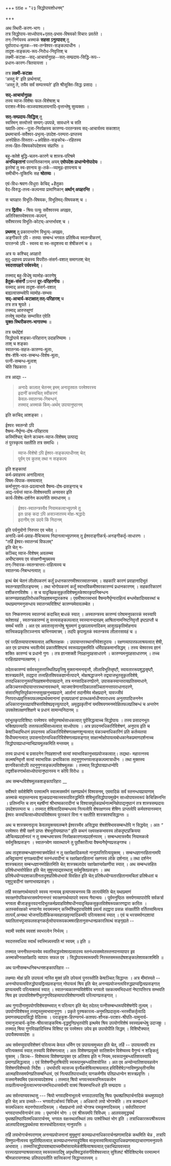 +++
title = "२३ सिद्धोपायशोधनम्"

+++

अथ स्थिरी-करण-भागः ।  
तत्र सिद्धोपाय-साध्योपाय+एतत्-प्रभाव-विषयको विचारः प्रवर्तते ।  
तन्-निर्णयस्य अस्माकं **सहसा ऽनुत्पादस्** तु  
पूर्वापराध-मूलक--स्व-तन्त्रेश्वर-सङ्कल्पाधीनः ।  
तादृश-सङ्कल्प-रूप-निरोध-निवृत्तिश् च  
लक्ष्मी-कटाक्ष--सद्-आचार्यानुग्रह--सत्-सम्प्रदाय-सिद्धि-रूप--  
प्रधान-कारण-त्रितयायत्ता ।  

तत्र **लक्ष्मी-कटाक्षः**  
‘अस्तु मे’ इति प्रार्थनायां,  
‘अस्तु ते, तयैव सर्वं सम्पत्स्यते’ इति श्रीसूक्ति-सिद्धः प्रसादः ।  

**सद्-आचार्यानुग्रहः**  
तस्य व्याज-विशेषाः फल-विशेषाश् च  
पराशर-मैत्रेय-सञ्जयाश्वलायनादि-वृत्तान्तेषु सुव्यक्ताः ।  

**सत्-सम्प्रदाय-सिद्धिस्** तु  
स्वस्मिन् सत्त्वोत्तरे सम्यग्-उपपन्ने, सावधाने च सति  
ख्याति-लाभ--पूजा-निरपेक्षस्य कारुण्य-परतन्त्रस्य सद्-आचार्यस्य सकाशात्  
प्रथमाचार्य-सर्वेश्वर-प्रभृत्य्-उपदेश-परम्परा-प्राप्तस्य  
अनपेक्षित-विस्तार-+अपेक्षित-सङ्कोच--रहितस्य  
तत्त्व-हित-विषयकोपदेशस्य संप्राप्तिः ॥

बहु-क्लेशे बुद्धि-चलन-कारणे च शास्त्र-परिश्रमे  
**अनधिकृतानां** परमास्तिकानाम् अयम् **एवोपदेशः प्राधान्येनोपादेयः** ।  
इतरेषां तु स्व-ज्ञानाय कु-तर्क--व्यामूढ-ज्ञापनाय च  
समीचीन-युक्तिभिः सह **श्रोतव्यः** ।  

एवं-विध-श्रवण-विधुराः केचिद् +हैतुकाः  
वेद-विरुद्ध-तत्त्व-कल्पनया प्रामाणिकान् **अर्थान् अपहरन्ति** ।  

स चापहारः विभूति-विषयकः, विभूतिमद्-विषयकश् च ।  

तत्र **द्वितीयः** - श्रियः पत्युः सर्वेश्वरस्य अपह्नवः,  
अतिरिक्तस्येश्वरत्व-कल्पनं,  
सर्वेश्वरस्य विभूति-कोट्य्-अन्तर्भावश् च ।  

**प्रथमस्** तु प्रकारान्तरेण विभूत्य्-अपह्नवः,  
अङ्गीकारे ऽपि - तस्याः सम्बन्धं भगवतः प्रतिषिध्य स्वतन्त्रीकरणं,  
पारतन्त्र्ये ऽपि - स्वस्य वा स्व-सदृशस्य वा शेषीकरणं च ॥

अत्र यः कश्चिद् अपहारो  
मृदु-प्रज्ञस्य प्रपन्नस्य विपरीत-संसर्ग-वशात् समागतश् चेत्  
**स्वदत्तापहारे पर्यवस्येत्** । 

तस्माद् बहु-विधेषु व्यामोह-कारणेषु  
**हैतुक-संसर्गो** ऽत्यन्तं **दूर-परिहरणीयः** ।  
यस्माद् अस्य तादृश-संसर्ग-वशात्  
बाह्यत्वासम्भवेपि व्यामोह-सम्भवः  
**सद्-आचार्य-कटाक्षात् तत्-परिहारश्** च  
तत्र तत्र श्रूयते ।  
तस्माद् आरुरुक्षूणां  
तत्त्वेषु व्यामोहः सम्भावित एवेति  
**युक्तः स्थिरीकरण-भागारम्भः** ॥

तत्र यथोद्देशं  
सिद्धोपाये शङ्का-परिहारान् उदाहरिष्यामः ।  
ताश् च शङ्काः  
स्वातन्त्र्य-सहज-कारुण्य-मूलाः,  
शेष-शेषि-भाव-सम्बन्ध-विशेष-मूलाः,  
पत्नी-सम्बन्ध-मूलाश्  
चेति त्रिप्रकाराः ।  

तत्र आद्याः --  

> अनादेः कालात् चेतनम् इमम् अनादृतवतः परमेश्वरस्य  
इदानीं कस्यचित् स्वीकरणं  
केवल-स्वातन्त्र्य-निबन्धनं,  
तस्माद् अस्माकं किम्-अर्थम् उपायानुष्ठानम्  

इति काचिद् आशङ्का ।  

ईश्वरः स्वतन्त्रो ऽपि  
वैषम्य-नैर्घृण्य-दोष-परिहाराय  
कस्मिंश्चित् चेतने कञ्चन-व्याज-विशेषम् उत्पाद्य  
तं पुरस्कृत्य रक्षतीति तत्र समाधिः ।  

> व्याज-विशेषो ऽपि ईश्वर-सङ्कल्पाधीनश् चेत्  
पूर्वम् एव कुतस् तथा न सङ्कल्प  

इति शङ्कायां  
कर्म-प्रवाहस्य अनादित्वात्  
विषम-विपाक-समयत्वात्  
कर्मानुगुण-फल-प्रदत्वाभावे वैषम्य-दोष-प्रसङ्गाच् च  
अद्य-पर्यन्तं व्याज-विशेषस्यापि अनवसर इति  
कार्य-विशेष-दर्शनेन कल्पनेति समाधानम् ॥

> ईश्वर-स्वातन्त्रस्यैव नियामकत्वाभ्युपगमे तु  
इतः प्राक् कदा ऽपि असञ्जातस्य मोक्ष-श्रद्धादेः  
इदानीम् एव उदये किं निदानम्  

इति पर्यनुयोगो निरुत्तर एव भवेत् ।  
अनादि-कर्म-प्रवाह-वैचित्र्यस्य निदानत्वाभ्युपगमस् तु   ईश्वराङ्गीकर्त्र्-अनङ्गीकर्तृ-साधारणः ।  
"तर्हि ईश्वर-स्वातन्त्र्यं विफलम्"  
इति चेत् न-  
कञ्चिद् व्याज-विशेषम् अवलम्ब्य  
अभीष्टसमय एव संरक्षणौन्मुख्यस्य  
तन्-निवारक-स्वतन्त्रान्तर-राहित्यस्य च  
स्वातन्त्र्य-निबन्धनत्वात् ॥

इत्थं चेमं चेतनं लीलोपकरणं कर्तुं प्रधानकारणमीश्वरस्वातन्त्र्यम् । सहकारि कारणं प्रवाहानादिभूतं स्वतन्त्राज्ञातिलङ्घनम् । तथा भोगोपकरणं कर्तुं स्वाभाविकमीश्वरकारुण्यं प्रधानकारणम् । सहकारिकारणं वशीकरणविशेषः । स च यादृच्छिकसुकृतविशेषमूलकेश्वरकृपानिबन्धनः कारुण्यप्रवाहप्रतिरोधकनिग्रहशमनद्वारकश्च । एवमीश्वरस्वभावं वैषम्यनैर्घृण्यराहित्यं बन्धमोक्षादिव्यवस्थां च यथाप्रमाणमनुसन्धाय स्वातन्त्र्यविशिष्टं कारुण्यमेवावलम्बेत ।

यतः निष्करुणस्य स्वातन्त्र्यं कदाचित् बाधकं स्यात् । अस्वतन्त्रस्य कारुण्यं परेषामनुपकारकं स्वस्यापि क्लेशावहं , स्वतन्त्रकारुण्यं तु सत्त्यसङ्कल्पत्वात् स्वस्यानन्दावहम् आश्रितानामनिष्टनिवृत्तौ इष्टप्राप्तौ च समर्थं भवति । अत एव अवतारवृत्तान्तेषु श्रूयमाणं दुःखपलायनादिकम् आसुरप्रकृतिमोहनाय सात्त्विकप्रकृतिरञ्जनाय चाभिनयमात्रम् । तदपि कृपामूलकं स्वतन्त्रस्य लीलारसावहं च ॥

एवं परहितव्यापाराश्रयत्वात् आश्रितरक्षकः । उपायान्तरस्थाननिवेशादुपायः । रक्षणव्यापारफलाश्रयत्वात् शेषी, अत एव प्राप्यश्च भवतीत्येवं प्रकारवैशिष्ट्यं स्वरूपप्रयुक्तमिति धर्मिग्राहकमानसिद्धम् । तस्य चेश्वरस्य ज्ञानं शक्तिः कारुण्यं च प्रधानो गुणः । तत्र ज्ञानशक्ती निग्रहानुग्रहसाधारणे । कारुण्यमनुग्रहसाधारणम् । तच्च परहितप्रावण्यलक्षणम् ।

तदेतत्कारुण्यं सर्ववस्तुसत्तास्थितिप्रवृत्तिषु मुक्तानामनावृत्तौ, लीलाविभूतिसृष्टौ, स्वावताररूपशुद्धसृष्टौ, शास्त्रप्रवर्तने, तद्द्वारा तत्त्वहितविषयकज्ञानोत्पादने, मोक्षश्रद्धाजनने तद्व्याजभूतसुकृतविशेषे, तत्तदधिकारानुरूपनिग्रहशमनोपायप्रदाने, तत्र मनसादिकरणप्रेरणे, उपासकस्यान्तरायप्रतिसमाधाने, अकिञ्चनस्योपायान्तरस्थानावस्थाने, व्याजमात्रेणानादिकालसञ्चितानन्तापराधानादरणे, संसारनिवृत्तिपूर्वकानन्तसुखानुभवप्रदाने, आर्तानां तदानीमेव मोक्षप्रदाने, यावज्जीवं निरपराधप्रवृत्तिरूपफलमप्रार्थयमानानां दृप्तप्रपन्नानां प्रारब्धकर्माधीनापराधस्य अनुतापादिजननेन अधिकारानुरूपप्रायश्चित्तविशेषप्रवृत्त्युत्पादने, अमृदुप्रकृतीनां यमविषयगमनमपेक्षितफलप्रतिबन्धं च अन्तरेण उपक्लेशलक्षणशिक्षणे च प्रधानं सामान्यनिदानम् ॥

एवंभूतकृपाविशिष्टः परमेश्वरः सर्वपुरुषार्थसाधकत्वात् पूर्वसिद्धत्वाच्च सिद्धोपायः । तस्य प्रसादनभूतः भक्तिप्रपत्त्यादिः तत्तत्फलार्थिसाध्यत्वात् साध्योपायः । अत्र प्रपदनमधिकारिविशेषणं, अनुपाय इति च केषाञ्चिदभिधानं प्रपदनस्य अधिकारिविशेषणलक्षणशून्यत्वात् यंकञ्चनाधिकारिणं प्रति कर्तव्यतया विधीयमानत्वात् उपासनादेरप्यधिकारिविशेषणत्वप्रसङ्गात् साक्षान्मोक्षोपायत्वबोधकानेकप्रमाणदर्शनाच्च सिद्धोपायप्राधान्याभिप्रायमूलकमिति मन्तव्यम् ॥

तस्य प्राधान्यं च प्रसादनेन निग्रहशान्तौ सत्यां स्वाभाविकानुभवप्रयोजकत्वात्। तद्यथा- महारत्नस्य कल्मषनिवृत्तौ सत्यां स्वाभाविकः प्रभाविकासः तदनुगुणभगवत्सङ्कल्पमात्राधीनः । तथा मुक्तस्य ज्ञानविकासोऽपि तदनुगुणसङ्कल्पविशेषमूलकः । तस्मात् सिद्धोपायप्राधान्येपि तद्वशीकरणार्थसाध्योपायानुष्ठानस्य न कोपि विरोधः ॥

अथ सम्बन्धविशेषमूलकशङ्कापरिहारः __

सर्वेश्वरे सर्वशेषिणि परमात्मनि स्वात्मसमर्पणं रक्षणप्रार्थनं विश्वसनम्, एवमादिकं सर्वं स्तनन्धयप्रायाणाम् अस्माकं मातृस्तन्यस्य शुल्कप्रदानवत्स्वरूपविरुद्धमिति शेषिभूतसिद्धोपायमुखेन साध्योपायस्वरूपं केचिन्निघ्नन्ति । प्रतिघ्नन्ति च तान् महर्षीणां श्रीभाष्यकारादीनां च विश्वासपूर्वकप्रार्थनात्मनिक्षेपाद्यनुष्ठानं तत्र शास्त्रसम्प्रदायः उपदेशपरम्परा च । तस्मात् शेषित्वादिसम्बन्धस्य नित्यत्वेपि शेषरक्षणस्य शेषिणः प्राप्तत्वेपि कर्मवश्यानस्मान् ईश्वरः कस्यचित्साध्योपायविशेषस्य पुरस्कारं विना न रक्षतीति शास्त्रवश्यसिद्धान्तः ॥

अथ च शास्त्रमनादृत्य केवलयुक्त्यवलम्बने ईश्वरस्यैव असिद्ध्या शेषशेषिभावसम्बन्धोपि न सिद्ध्येत् । अतः “ परमेश्वरः शेषी रक्षणे प्राप्तः शेषभूतोयमप्राप्तः” इति कथनं रक्ष्यरक्षकभावस्य लोकदृष्टप्रक्रियया औचित्यप्रदर्शनपरं न तु सम्बन्धमात्रस्य निरपेक्षकारणत्वप्रदर्शनपरम् । सम्बन्धमात्रस्यैव नियामकत्वे सर्वमुक्तिप्रसङ्गः । स्वातन्त्र्येण व्यवस्थापने तु पूर्वोक्तरीत्या वैषम्यनैर्घृण्यप्रसङ्गश्च ।

अथ तादृशसम्बन्धज्ञानमात्रमपेक्षितं न तु रक्षापेक्षादिकमतो नानुपपत्तिरित्ययुक्तम् । सम्बन्धज्ञानरहितानामपि अचिद्द्रव्याणां मृगपक्ष्यादीनां स्तनंधयादीनां च रक्षापेक्षारहितानां रक्षणस्य लोके दर्शनात् ॥ तथा दर्शनेन शास्त्रबलात् सम्बन्धज्ञानमपेक्षितमिति चेत् शास्त्रबलादेव रक्षापेक्षाप्यपेक्षणीया स्यात् । अथ सम्बन्धसहितः प्रतिषेधाभावोपेक्षित इति चेत् सुषुप्त्याद्यवस्थासु सर्वमुक्तिप्रसङ्गः । अथ प्रतिषेधयोग्यदशाकालीनतादृशप्रतिषेधाभावो विवक्षित इति चेत् प्रतिषेधयोग्यतारहितानामचितां प्रतिषेधतां च पशुपुत्रादीनां रक्षणाभावप्रसङ्गः ।

तर्हि स्वरक्षणार्थव्यापारे स्वस्य नान्वयब् इत्याप्तवचनस्य किं तात्पर्यमिति चेत् यथाप्रमाणं स्वरक्षणोपयिकभरसमर्पणानन्तरं स्वरक्षणार्थव्यापारे स्वस्य नैवान्वयः । पूर्वमनुष्ठितः समर्पणव्यापारोपि सर्वकर्त्रा भगवता बीजाङ्कुरवदनादिभूतकर्मप्रवाहविशेषाधीनयादृच्छिकसुकृतविशेषरूपकारणद्वारा कारितः । अतस्सर्वरक्षको भगवानेव स्वयमस्मान् कस्मिंश्चिदुपायविशेषे प्रवर्त्य तद्द्वारा प्रसन्नः संरक्षतीति वर्तितव्यमित्यत्र तात्पर्यं,अन्यथा भोजनादिलौकिकव्यवहारप्रवृत्त्यादिकमपि परित्यक्तव्यं स्यात् । एवं च भरसमर्पणदशायां ख्यातिलाभपूजाफलसङ्गकर्तृत्वोपायरूपकल्मषरहितानुसन्धानप्रकारत्वित्थं सङ्गृह्यते --

स्वामी स्वशेषं स्ववशं स्वभरत्वेन निर्भरम् ।

स्वदत्तस्वधिया स्वार्थं स्वस्मिन्न्यस्यति मां स्वयम् ॥ इति ॥

तस्मात् जननीस्तन्यस्येव स्वतस्सिद्धस्येश्वरप्रसादस्य स्तनंधयसमवेतस्तनपानव्यापार इव अस्माकीनरक्षापेक्षादिः व्यापारः सफल एव । सिद्धोपायस्वरूपमपि निरस्तसमस्तदोषशङ्कालेशावकाशमिति ॥

अथ पत्नीसम्बन्धनिबन्धनशङ्कापरिहारः --

लक्ष्म्याः मोक्षं प्रति उपायत्वं नास्ति मुक्तं प्रति उपेयत्वं पुनरस्तीति केषाञ्चित् सिद्धान्तः । अत्र मीमांस्यते -- अनन्योपायत्वविरुद्धोपायद्वित्वप्रसङ्गात् नोपायत्वं श्रिय इति चेत् अनन्यप्रयोजनत्वविरुद्धप्राप्यद्वित्वप्रसङ्गात् प्राप्यत्वमपि परित्यक्तव्यं स्यात् । स्वातन्त्र्यकारुण्यविशेषैरेव भगवतो रक्षकत्वमभिदधतां नेष्टापत्तिरत्र सम्भवति श्रिय इव उपायविशेषणीभूतगुणविग्रहव्यापारविशेषाणामपि परित्यागप्रसङ्गात् ।

अथ गुणादीनामुपयोगविशेषसम्भवात् न परित्याग इति चेत् तदेतत् पत्नीसम्बन्धरूपविशेषणेपि तुल्यम् । उपयोगविशेषस्तु तत्तद्वस्तुस्वभावानुगुणः । प्रकृते पुरुषकारत्व-अनुमतिप्रदातृत्व-भरस्वीकर्तृत्वादिः प्रमाणसम्प्रदायसिद्धो वेदितव्यः । पराङ्कुश-हिरण्यगर्भ-काश्यप-शौनक-पराशर-श्रीपति-यामुनार्य-रामानुजाचार्य-कूरेश-श्रीवत्साङ्कमिश्र-वृद्धमुनिप्रभृतयोपि इत्थमेव श्रिय उपयोगविशेषं स्वस्वप्रबन्धेषु उदाजह्रुः । तस्मात् श्रिया गुणविग्रहादिभिश्च विशिष्ट एव परमेश्वरः उपेय इव उपायोपीति सिद्धम् । विशिष्टैक्यात् उपायैक्यव्यपदेशः ॥

अथ सर्वमप्युपायविशेषणं परित्यज्य केवल धर्मिण एव उपायत्वमुच्यत इति चेत्, तर्हि -- उपायत्वमपि तत्र परित्यक्तव्यं स्यात् तस्यापि विशेषणत्वात् । अतः विशेषणप्रयुक्ते सातिशयेन विशेष्यस्य वैगुण्यं न शङ्कितुं युक्तम् । किञ्च-- विशेष्यस्य विशेषणप्रयुक्त एव अतिशय इति न नियमः,स्वरूपानुबन्ध्यतिशयस्यापि प्रमाणप्रसिद्धत्वात् । एवं विशेषणीभूतश्रियोपि स्वरूपानुबन्ध्यतिशयोस्ति । अत एव अन्योन्यातिशयावहत्वेन विशेषणविशेष्ययोः निर्देशः । उभयोरपि व्यासज्य वृत्त्यैकशेषित्वाश्रयत्वात् हविर्विशेषेऽग्नाविष्णुप्रभृतीनामिव आत्महविस्समर्पणप्रतिसम्बन्धित्वं, एवं नित्यपतिपारार्थ्यात् यागकर्मणीव पतिप्राधान्येन शास्त्रप्रवृत्तिः । यजमानैक्यमिव एकत्वव्यपदेशश्च । तस्मात् श्रियो भगवत्स्वरूपनिरूपकत्वेन तत्प्रतीत्यन्तर्भूतत्वात्भगवन्तमभिदधत्सर्वमपि वाक्यं श्रियमप्यभिधत्ते इति सम्प्रदायः ॥

अथ सर्वस्याप्यवस्थासु --- श्रियो भगवदविनाभूतत्वे भगवदालयादिषु श्रियः पृथक्प्रतिष्ठार्चनादिकं कथमुपपद्यते इति चेत् अत्र उच्यते--- भगवतोऽर्चारूपं त्रिविधम् । अधिकारो लयो भोगश्चेति । तत्र कामप्रधानं रूपमधिकारः मदनगोपालादिरूपम् । मोक्षप्रधानो लयो भोगश्च रामकृष्णादिरूपम् । सर्वपरिवाराणां भगवदन्तर्भावेनार्चनं लयः । पृथगर्चनं भोगः । एवं श्रीरूपमपि त्रिविधम् । आलयसमृद्ध्यर्थं पृथक्प्रतिष्ठापितमधिकारार्चनम्, भगवतः वक्षःस्थलस्थितं लयः पार्श्वस्थितं भोग इति । तत्राधिकाररूपश्रीरूपस्य आलयादिसमृद्ध्यर्थतया शास्त्रचोदितत्वात् नानुपपत्तिः ॥

तर्हि लयभोगार्चनपराणाम् अनन्यप्रयोजनानां मुमुक्षूणां काम्यप्रधानाधिकारार्चनप्रणामादिकं कथमिति चेन्न , तत्रापि विष्णुपत्नीत्वस्य सुप्रतिष्ठितत्वात् काम्यप्रधानभगवद्रूपेष्विव मातृत्वस्वामित्वाद्युपाधिकप्रणामाद्याचाराणामनुपपत्तेः अभावात् । तस्मात्सिद्धोपायशब्दवाच्यमीमांसायामेकशेषित्वाश्रयत्वात् एकाभिप्रायवत्त्वात् परस्परप्रावण्याश्रयवत्त्वात् स्वरूपरूपादिषु अपृथक्सिद्धसंसर्गविशेषवत्त्वात् सुश्लिष्टं श्रीविशिष्टमेव परमात्मानं श्रीमन्नारायणशब्दः प्रतिपादयतीति सात्त्विकानां सिद्धान्ततत्त्वम् ॥

